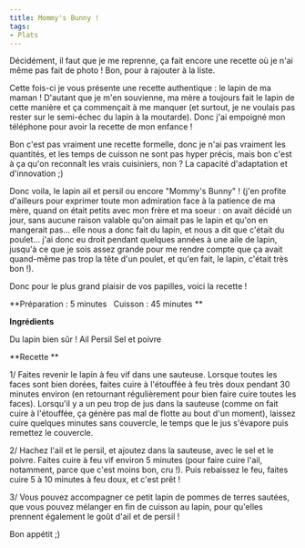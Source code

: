 ```yaml
---
title: Mommy's Bunny !
tags:
- Plats
---
```


Décidément, il faut que je me reprenne, ça fait encore une recette où je n'ai même pas fait de photo ! Bon, pour à rajouter à la liste.

Cette fois-ci je vous présente une recette authentique : le lapin de ma maman ! D'autant que je m'en souvienne, ma mère a toujours fait le lapin de cette manière et ça commençait à me manquer (et surtout, je ne voulais pas rester sur le semi-échec du lapin à la moutarde). Donc j'ai empoigné mon téléphone pour avoir la recette de mon enfance !

Bon c'est pas vraiment une recette formelle, donc je n'ai pas vraiment les quantités, et les temps de cuisson ne sont pas hyper précis, mais bon c'est à ça qu'on reconnaît les vrais cuisiniers, non ? La capacité d'adaptation et d'innovation ;)

Donc voila, le lapin ail et persil ou encore "Mommy's Bunny" ! (j'en profite d'ailleurs pour exprimer toute mon admiration face à la patience de ma mère, quand on était petits avec mon frère et ma soeur : on avait décidé un jour, sans aucune raison valable qu'on aimait pas le lapin et qu'on en mangerait pas... elle nous a donc fait du lapin, et nous a dit que c'était du poulet... j'ai donc eu droit pendant quelques années à une aile de lapin, jusqu'à ce que je sois assez grande pour me rendre compte que ça avait quand-même pas trop la tête d'un poulet, et qu'en fait, le lapin, c'était très bon !).

Donc pour le plus grand plaisir de vos papilles, voici la recette !

**Préparation : 5 minutes   Cuisson : 45 minutes **

**Ingrédients**

Du lapin bien sûr !
Ail
Persil
Sel et poivre

**Recette **

1/ Faites revenir le lapin à feu vif dans une sauteuse. Lorsque toutes les faces sont bien dorées, faites cuire à l'étouffée à feu très doux pendant 30 minutes environ (en retournant régulièrement pour bien faire cuire toutes les faces). Lorsqu'il y a un peu trop de jus dans la sauteuse (comme on fait cuire à l'étouffée, ça génère pas mal de flotte au bout d'un moment), laissez cuire quelques minutes sans couvercle, le temps que le jus s'évapore puis remettez le couvercle.

2/ Hachez l'ail et le persil, et ajoutez dans la sauteuse, avec le sel et le poivre. Faites cuire à feu vif environ 5 minutes (pour faire cuire l'ail, notamment, parce que c'est moins bon, cru !). Puis rebaissez le feu, faites cuire 5 à 10 minutes à feu doux, et c'est prêt !

3/ Vous pouvez accompagner ce petit lapin de pommes de terres sautées, que vous pouvez mélanger en fin de cuisson au lapin, pour qu'elles prennent également le goût d'ail et de persil !

Bon appétit ;)
